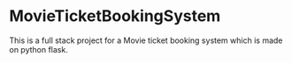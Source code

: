 # MovieTicketBookingSystem
This is a full stack project for a Movie ticket booking system which is made on python flask. 
